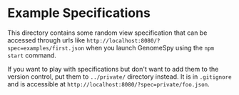 # Example Specifications

This directory contains some random view specification that can be accessed
through urls like `http://localhost:8080/?spec=examples/first.json` when you
launch GenomeSpy using the `npm start` command.

If you want to play with specifications but don't want to add them to the
version control, put them to `../private/` directory instead. It is in
`.gitignore` and is accessible at `http://localhost:8080/?spec=private/foo.json`.
